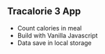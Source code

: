 ## Tracalorie 3 App

* Count calories in meal
* Build with Vanilla Javascript
* Data save in local storage

